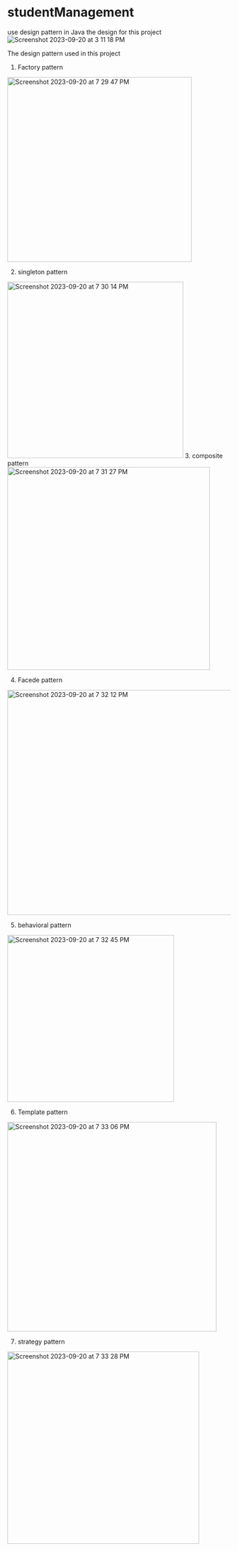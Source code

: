 # studentManagement
use design pattern in Java
the design for this project
![Screenshot 2023-09-20 at 3 11 18 PM](https://github.com/selinaliu0626/studentManagement/assets/66767001/b16004b3-5a55-4c17-b687-2b45e014822d)

The design pattern used in this project
1. Factory pattern
   
<img width="416" alt="Screenshot 2023-09-20 at 7 29 47 PM" src="https://github.com/selinaliu0626/studentManagement/assets/66767001/144f52d6-06db-4904-bc18-6ad88a70d674">

2. singleton pattern

<img width="397" alt="Screenshot 2023-09-20 at 7 30 14 PM" src="https://github.com/selinaliu0626/studentManagement/assets/66767001/10f6eabb-1a8c-45a9-9a18-878ee145a503">
3. composite pattern
<img width="457" alt="Screenshot 2023-09-20 at 7 31 27 PM" src="https://github.com/selinaliu0626/studentManagement/assets/66767001/946107dd-5bae-44f7-8d04-550d8b076634">

4. Facede pattern
<img width="507" alt="Screenshot 2023-09-20 at 7 32 12 PM" src="https://github.com/selinaliu0626/studentManagement/assets/66767001/26fb6a0e-f7bb-437a-bd77-0d2a9fc6eaa5">

5. behavioral pattern
   
<img width="376" alt="Screenshot 2023-09-20 at 7 32 45 PM" src="https://github.com/selinaliu0626/studentManagement/assets/66767001/933127d7-6f9c-4326-8c36-2b3cbcf4c559">

6. Template pattern
   
<img width="472" alt="Screenshot 2023-09-20 at 7 33 06 PM" src="https://github.com/selinaliu0626/studentManagement/assets/66767001/1166856c-1159-4ac9-b926-cae5dc44fffa">

7. strategy pattern
   
<img width="433" alt="Screenshot 2023-09-20 at 7 33 28 PM" src="https://github.com/selinaliu0626/studentManagement/assets/66767001/38389f59-bbe4-44b5-bf6a-7243ee1f73ba">
